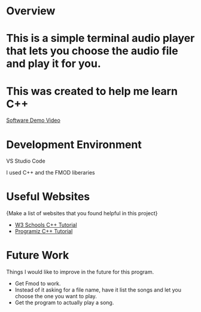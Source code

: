 # Overview

# This is a simple terminal audio player that lets you choose the audio file and play it for you. 

# This was created to help me learn C++

[Software Demo Video](http://youtube.link.goes.here)

# Development Environment

VS Studio Code

I used C++ and the FMOD liberaries

# Useful Websites

{Make a list of websites that you found helpful in this project}

- [W3 Schools C++ Tutorial](https://www.w3schools.com/cpp/)
- [Programiz C++ Tutorial](https://www.programiz.com/cpp-programming)

# Future Work

Things I would like to improve in the future for this program.

- Get Fmod to work.
- Instead of it asking for a file name, have it list the songs and let you choose the one you want to play.
- Get the program to actually play a song.